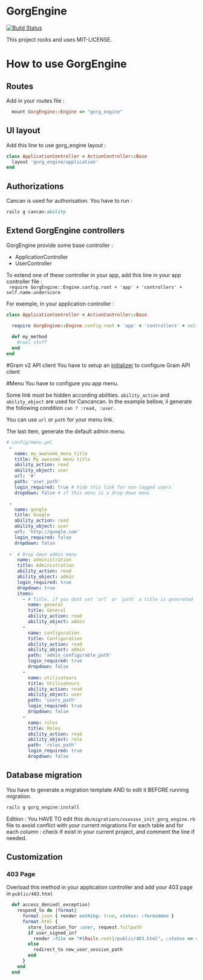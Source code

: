 # GorgEngine
[![Build Status](https://travis-ci.org/gadzorg/GorgEngine.svg?branch=master)](https://travis-ci.org/gadzorg/GorgEngine)

This project rocks and uses MIT-LICENSE.


# How to use GorgEngine
## Routes
Add in your routes file :
```ruby
  mount GorgEngine::Engine => "gorg_engine"
```
## UI layout
Add this line to use gorg_engine layout :
```ruby
class ApplicationController < ActionController::Base
  layout 'gorg_engine/application'
end
```

## Authorizations
Cancan is used for authorisation.
You have to run :
```ruby
rails g cancan:ability
```

## Extend GorgEngine controllers
GorgEngine provide some base controller :
* ApplicationController
* UserController

To extend one of these controller in your app, add this line in your app controller file :  
`  require GorgEngine::Engine.config.root + 'app' + 'controllers' + self.name.underscore
`

For exemple, in your application controller :
```ruby
class ApplicationController < ActionController::Base

  require GorgEngine::Engine.config.root + 'app' + 'controllers' + self.name.underscore
  
  def my_method
    #cool stuff
  end
end
```

#Gram v2 API client
You have to setup an [initializer](https://github.com/gadzorg/gram2_api_client_ruby#setup) to configure Gram API client

#Menu
You have to configure you app menu.

Some link must be hidden according abilities. `ability_action` and `ability_object` are used for Cancancan. In the example bellow, il generate the following condition `can ? :read, :user`. 

You can use `url` or `path` for your menu link.

The last item, generate the default admin menu.
```yaml
# config/menu.yml
 -
   name: my_awesome_menu_title
   title: My awesome menu title
   ability_action: read
   ability_object: user
   url: '#'
   path: 'user_path'
   login_required: true # hide this link for non-logged users
   dropdown: false # if this menu is a drop down menu

 -
   name: google
   title: Google
   ability_action: read
   ability_object: user
   url: 'http://google.com'
   login_required: false
   dropdown: false
   
 -  # Drop down admin menu
    name: administration
    title: Administration
    ability_action: read
    ability_object: admin
    login_required: true
    dropdown: true
    items:
      - # Title. if you dont set `url` or `path` a title is generated 
        name: general
        title: Général
        ability_action: read
        ability_object: admin
      -
        name: configuration
        title: Configuration
        ability_action: read
        ability_object: admin
        path: 'admin_configurable_path'
        login_required: true
        dropdown: false
      -
        name: utilisateurs
        title: Utilisateurs
        ability_action: read
        ability_object: user
        path: 'users_path'
        login_required: true
        dropdown: false
      -
        name: roles
        title: Roles
        ability_action: read
        ability_object: role
        path: 'roles_path'
        login_required: true
        dropdown: false
```

## Database migration
You have to generate a migration template AND to edit it BEFORE running migration. 
```bash
rails g gorg_engine:install
```

Edition : 
You HAVE TO edit this `db/migrations/xxxxxxx_init_gorg_engine.rb` file to avoid conflict with your current migrations
For each table and for each column : check if exist in your current project, and comment the line if needed.


## Customization
### 403 Page
Overload this method in your application controller and add your 403 page in `public/403.html`
```ruby
  def access_denied(_exception)
    respond_to do |format|
      format.json { render nothing: true, status: :forbidden }
      format.html {
        store_location_for :user, request.fullpath
        if user_signed_in?
          render :file => "#{Rails.root}/public/403.html", :status => 403
        else
          redirect_to new_user_session_path
        end
      }
    end
  end
```